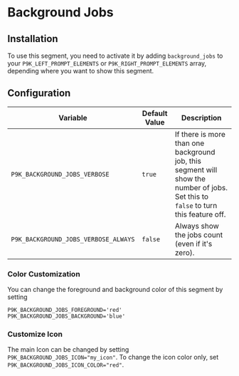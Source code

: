 # Background Jobs

## Installation

To use this segment, you need to activate it by adding `background_jobs` to your
`P9K_LEFT_PROMPT_ELEMENTS` or `P9K_RIGHT_PROMPT_ELEMENTS` array, depending
where you want to show this segment.

## Configuration

| Variable | Default Value | Description |
|----------|---------------|-------------|
|`P9K_BACKGROUND_JOBS_VERBOSE`|`true`|If there is more than one background job, this segment will show the number of jobs. Set this to `false` to turn this feature off.|
`P9K_BACKGROUND_JOBS_VERBOSE_ALWAYS`|`false`|Always show the jobs count (even if it's zero).|

### Color Customization

You can change the foreground and background color of this segment by setting
```
P9K_BACKGROUND_JOBS_FOREGROUND='red'
P9K_BACKGROUND_JOBS_BACKGROUND='blue'
```

### Customize Icon

The main Icon can be changed by setting `P9K_BACKGROUND_JOBS_ICON="my_icon"`. To change the
icon color only, set `P9K_BACKGROUND_JOBS_ICON_COLOR="red"`.